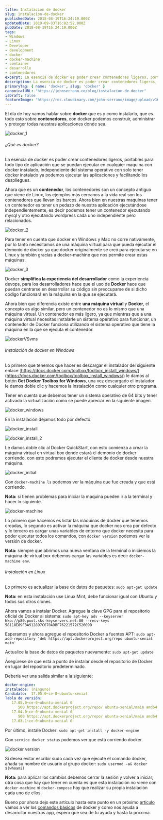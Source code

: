```yaml
---
title: Instalación de docker
slug: instalacion-de-docker
publishedDate: 2018-08-19T16:24:19.000Z
updatedDate: 2019-09-03T16:02:52.000Z
pubDate: 2018-08-19T16:24:19.000Z
tags: 
- Windows
- Linux
- Developer
- development
- docker
- docker-machine
- container
- desarrollo
- contenedores
excerpt: La esencia de docker es poder crear contenedores ligeros, portables para todo tipo de aplicación que se puedan ejecutar en cualquier maquina con docker.
description: La esencia de docker es poder crear contenedores ligeros, portables para todo tipo de aplicación que se puedan ejecutar en cualquier maquina con docker.
primaryTag: { name: 'docker', slug: 'docker' }
canonicalURL: "https://johnserrano.co/blog/instalacion-de-docker"
isDraft: false
featureImage: "https://res.cloudinary.com/john-serrano/image/upload/v1683147403/John%20Serrano/Blog%20Post/instalacion-de-docker/Docker_bwniuf.jpg"
---
```


El día de hoy vamos hablar sobre **docker** que es y como instalarlo, que es todo esto sobre **contenedores**, con docker podemos construir, administrar y proteger todas nuestras aplicaciones donde sea.

![docker_1](https://res.cloudinary.com/john-serrano/image/upload/v1683148215/John%20Serrano/Blog%20Post/instalacion-de-docker/docker_1_x1o67w.png)

###### ¿Qué es docker?

La esencia de docker es poder crear contenedores ligeros, portables para todo tipo de aplicación que se puedan ejecutar en cualquier maquina con docker instalado, independiente del sistema operativo con solo tener docker instalado ya podemos ejecutar las aplicaciones y facilitando los despliegues.

Ahora que es un **contenedor**, los contenedores son un concepto antiguo que viene de Linux, los ejemplos más cercanos a la vida real son los contenedores que llevan los barcos.  Ahora bien en nuestras maquinas tener un contenedor es tener un pedazo de nuestra aplicación ejecutándose independientemente, es decir podemos tener un contenedor ejecutando mysql y otro ejecutando wordpress cada uno independiente pero relacionados.

![docker_2](https://res.cloudinary.com/john-serrano/image/upload/v1683148216/John%20Serrano/Blog%20Post/instalacion-de-docker/docker_2_ea2rtv.png)

Para tener en cuenta que docker en Windows y Mac no corre nativamente, por lo tanto necesitamos de una máquina virtual para que pueda ejecutar el demonio de docker ya que docker originalmente se creó para ejecutarse en Linux y también gracias a docker-machine que nos permite crear estas máquinas.

![docker_3](https://res.cloudinary.com/john-serrano/image/upload/v1683148216/John%20Serrano/Blog%20Post/instalacion-de-docker/docker_3_p4smo5.png)

Docker **simplifica la experiencia del desarrollador** como la experiencia devops, para los desarrolladores hace que el uso de **Docker** hace que puedan centrarse en desarrollar su código sin preocuparse de si dicho código funcionará en la máquina en la que se ejecutará.

Ahora bien que diferencia existe entre **una máquina virtual** y **Docker**, el concepto es algo similar, pero un contenedor no es lo mismo que una máquina virtual. Un contenedor es más ligero, ya que mientras que a una máquina virtual necesitas instalarle un sistema operativo para funcionar, un contenedor de Docker funciona utilizando el sistema operativo que tiene la máquina en la que se ejecuta el contenedor.

![dockerVSvms](https://res.cloudinary.com/john-serrano/image/upload/v1683148216/John%20Serrano/Blog%20Post/instalacion-de-docker/docker_4_gdpigx.png)

###### Instalación de docker en Windows

Lo primero que tenemos que hacer es descargar el instalador del siguiente enlace [https://docs.docker.com/toolbox/toolbox_install_windows/](https://docs.docker.com/toolbox/toolbox_install_windows/) le damos al botón **Get Docker Toolbox for Windows**, una vez descargado el instalador le damos doble clic y hacemos la instalación como cualquier otro programa.

Tener en cuenta que debemos tener un sistema operativo de 64 bits y tener activado la virtualización como se puede apreciar en la siguiente imagen.

![docker_windows](https://res.cloudinary.com/john-serrano/image/upload/v1683148216/John%20Serrano/Blog%20Post/instalacion-de-docker/docker_5_ayci8x.png)

En la instalación dejamos todo por defecto.

![docker_install](https://res.cloudinary.com/john-serrano/image/upload/v1683148215/John%20Serrano/Blog%20Post/instalacion-de-docker/docker_6_kwobth.png)

![docker_install_2](https://res.cloudinary.com/john-serrano/image/upload/v1683148215/John%20Serrano/Blog%20Post/instalacion-de-docker/docker_7_de7hnl.png)

Le damos doble clic al Docker QuickStart, con esto comienza a crear la máquina virtual en virtual box donde estará el demonio de docker corriendo, con esto podremos ejecutar el cliente de docker desde nuestra máquina.

![docker_initial](https://res.cloudinary.com/john-serrano/image/upload/v1683148215/John%20Serrano/Blog%20Post/instalacion-de-docker/docker_8_yrzvcf.png)

Con `docker-machine ls` podemos ver la máquina que fue creada y que está corriendo.

**Nota:** si tienen problemas para iniciar la maquina pueden ir a la terminal y hacer lo siguiente.

![docker-machine](https://res.cloudinary.com/john-serrano/image/upload/v1683148215/John%20Serrano/Blog%20Post/instalacion-de-docker/docker_9_x7nyj1.png)

Lo primero que hacemos es listar las máquinas de docker que tenemos creadas, lo segundo es activar la máquina que docker nos crea por defecto y lo tercero es cargar unas variables de entorno que docker necesita para poder ejecutar todos los comandos, con  `docker version` podemos ver la versión de docker.

**Nota:** siempre que abrimos una nueva ventana de la terminal o iniciemos la máquina de virtual box debemos cargar las variables es decir `docker-machine env`.

###### Instalación en Linux

Lo primero es actualizar la base de datos de paquetes:
`sudo apt-get update`

**Nota:** en esta instalación use Linux Mint, debe funcionar igual con Ubuntu y todos sus otros clones.

Ahora vamos a instalar Docker. Agregue la clave GPG para el repositorio oficial de Docker al sistema:
`sudo apt-key adv --keyserver hkp://p80.pool.sks-keyservers.net:80 --recv-keys 58118E89F3A912897C070ADBF76221572C52609D`

Esperamos y ahora agregue el repositorio Docker a fuentes APT:
`sudo apt-add-repository 'deb https://apt.dockerproject.org/repo ubuntu-xenial main'`

Actualice la base de datos de paquetes nuevamente:
`sudo apt-get update`

Asegúrese de que está a punto de instalar desde el repositorio de Docker en lugar del repositorio predeterminado.

Debería ver una salida similar a la siguiente:

```yaml
docker-engine:
Instalados: (ninguno)
Candidato:  17.05.0~ce-0~ubuntu-xenial
Tabla de versión:
   17.05.0~ce-0~ubuntu-xenial 0
      500 https://apt.dockerproject.org/repo/ ubuntu-xenial/main amd64 Packages
   17.04.0~ce-0~ubuntu-xenial 0
      500 https://apt.dockerproject.org/repo/ ubuntu-xenial/main amd64 Packages
   17.03.1~ce-0~ubuntu-xenial 0
```
    
    

Por último, instale Docker:
`sudo apt-get install -y docker-engine`

Con `service docker status` podemos ver que está corriendo docker.

![docker version](https://res.cloudinary.com/john-serrano/image/upload/v1683148215/John%20Serrano/Blog%20Post/instalacion-de-docker/docker_10_uooj50.png)

Si desea evitar escribir sudo cada vez que ejecute el comando docker, añada su nombre de usuario al grupo docker:
`sudo usermod -aG docker $(whoami)`

**Nota:** para aplicar los cambios debemos cerrar la sesión y volver a iniciar, otra cosa que hay que tener en cuenta es que esta instalación no viene con `docker-machine` ni `docker-compose` hay que realizar su propia instalación cada uno de ellos.

Bueno por ahora dejo este artículo hasta este punto en un próximo [artículo](https://blog.johnserrano.co/docker-para-desarrolladores/) vamos a ver los [comandos básicos](https://blog.johnserrano.co/docker-para-desarrolladores/) de docker y como nos ayuda a desarrollar nuestras app, espero que sea de tu ayuda y hasta la próxima.
